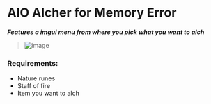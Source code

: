 # **AIO Alcher for Memory Error** 
***Features a imgui menu from where you pick what you want to alch***
> ![image](https://github.com/user-attachments/assets/6fb4e6f3-a0dc-4401-ac63-e2ad5a4a4a94)

### Requirements:
- Nature runes
- Staff of fire
- Item you want to alch
